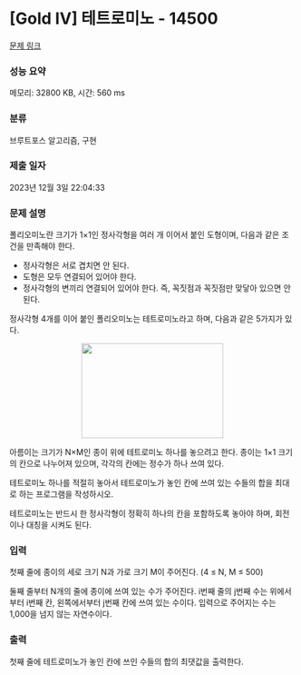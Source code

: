 # [Gold IV] 테트로미노 - 14500 

[문제 링크](https://www.acmicpc.net/problem/14500) 

### 성능 요약

메모리: 32800 KB, 시간: 560 ms

### 분류

브루트포스 알고리즘, 구현

### 제출 일자

2023년 12월 3일 22:04:33

### 문제 설명

<p>폴리오미노란 크기가 1×1인 정사각형을 여러 개 이어서 붙인 도형이며, 다음과 같은 조건을 만족해야 한다.</p>

<ul>
	<li>정사각형은 서로 겹치면 안 된다.</li>
	<li>도형은 모두 연결되어 있어야 한다.</li>
	<li>정사각형의 변끼리 연결되어 있어야 한다. 즉, 꼭짓점과 꼭짓점만 맞닿아 있으면 안 된다.</li>
</ul>

<p>정사각형 4개를 이어 붙인 폴리오미노는 테트로미노라고 하며, 다음과 같은 5가지가 있다.</p>

<p style="text-align:center"><a href="https://commons.wikimedia.org/wiki/File:All_5_free_tetrominoes.svg"><img alt="" src="https://onlinejudgeimages.s3-ap-northeast-1.amazonaws.com/problem/14500/1.png" style="height:167px; width:250px"></a></p>

<p>아름이는 크기가 N×M인 종이 위에 테트로미노 하나를 놓으려고 한다. 종이는 1×1 크기의 칸으로 나누어져 있으며, 각각의 칸에는 정수가 하나 쓰여 있다.</p>

<p>테트로미노 하나를 적절히 놓아서 테트로미노가 놓인 칸에 쓰여 있는 수들의 합을 최대로 하는 프로그램을 작성하시오.</p>

<p>테트로미노는 반드시 한 정사각형이 정확히 하나의 칸을 포함하도록 놓아야 하며, 회전이나 대칭을 시켜도 된다.</p>

### 입력 

 <p>첫째 줄에 종이의 세로 크기 N과 가로 크기 M이 주어진다. (4 ≤ N, M ≤ 500)</p>

<p>둘째 줄부터 N개의 줄에 종이에 쓰여 있는 수가 주어진다. i번째 줄의 j번째 수는 위에서부터 i번째 칸, 왼쪽에서부터 j번째 칸에 쓰여 있는 수이다. 입력으로 주어지는 수는 1,000을 넘지 않는 자연수이다.</p>

### 출력 

 <p>첫째 줄에 테트로미노가 놓인 칸에 쓰인 수들의 합의 최댓값을 출력한다.</p>

